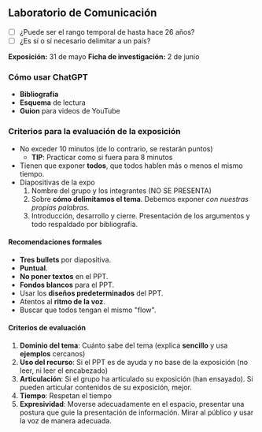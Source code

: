 ## Laboratorio de Comunicación

- [ ] ¿Puede ser el rango temporal de hasta hace 26 años?
- [ ] ¿Es sí o sí necesario delimitar a un país?

**Exposición:** 31 de mayo
**Ficha de investigación:** 2 de junio

### Cómo usar ChatGPT

- **Bibliografía**
- **Esquema** de lectura
- **Guion** para videos de YouTube

### Criterios para la evaluación de la exposición

- No exceder 10 minutos (de lo contrario, se restarán puntos)
	- **TIP**: Practicar como si fuera para 8 minutos
- Tienen que exponer **todos**, que todos hablen más o menos el mismo tiempo.
- Diapositivas de la expo
	1. Nombre del grupo y los integrantes (NO SE PRESENTA)
	2. Sobre **cómo delimitamos el tema**. Debemos exponer *con nuestras propias palabras*.
	3. Introducción, desarrollo y cierre. Presentación de los argumentos y todo respaldado por bibliografía.

#### Recomendaciones formales

- **Tres bullets** por diapositiva.
- **Puntual**.
- **No poner textos** en el PPT.
- **Fondos blancos** para el PPT.
- Usar los **diseños predeterminados** del PPT.
- Atentos al **ritmo de la voz**.
- Buscar que todos tengan el mismo "flow".

#### Criterios de evaluación

1. **Dominio del tema**: Cuánto sabe del tema (explica **sencillo** y usa **ejemplos** cercanos)
2. **Uso del  recurso**: Si el PPT es de ayuda y no base de la exposición (no leer, ni leer el encabezado)
3. **Articulación**: Si el grupo ha articulado su exposición (han ensayado). Si pueden articular contenidos de su exposición, mejor.
4. **Tiempo**: Respetan el tiempo
5. **Expresividad**: Moverse adecuadamente en el espacio, presentar una postura que guie la presentación de información. Mirar al público y usar la voz de manera adecuada.
